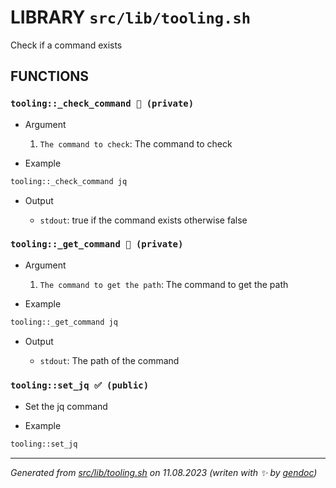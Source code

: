 # LIBRARY `src/lib/tooling.sh`

Check if a command exists

## FUNCTIONS

### `tooling::_check_command 🚫 (private)`

* Argument

  1. `The command to check`: The command to check

* Example

```bash
tooling::_check_command jq
```

* Output

  * `stdout`: true if the command exists otherwise false

### `tooling::_get_command 🚫 (private)`

* Argument

  1. `The command to get the path`: The command to get the path

* Example

```bash
tooling::_get_command jq
```

* Output

  * `stdout`: The path of the command

### `tooling::set_jq ✅ (public)`

* Set the jq command

* Example

```bash
tooling::set_jq
```

---------------------------------------
*Generated from [src/lib/tooling.sh](../../../src/lib/tooling.sh) on 11.08.2023         (writen with ✨ by [gendoc](../../../src/lib/ext/gendoc.sh))*
